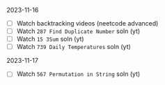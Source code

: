 
2023-11-16
- [ ] Watch backtracking videos (neetcode advanced)
- [ ] Watch `287 Find Duplicate Number` soln (yt)
- [ ] Watch `15 3Sum` soln (yt)
- [ ] Watch `739 Daily Temperatures` soln (yt)

2023-11-17
- [ ] Watch `567 Permutation in String` soln (yt)

